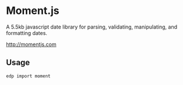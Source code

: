 Moment.js
===

A 5.5kb javascript date library for parsing, validating, manipulating, and formatting dates.

http://momentjs.com

Usage
---

    edp import moment
